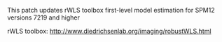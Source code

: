 This patch updates rWLS toolbox first-level model estimation for SPM12 versions 7219 and higher

rWLS toolbox: http://www.diedrichsenlab.org/imaging/robustWLS.html
